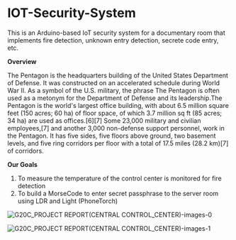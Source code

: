 # IOT-Security-System
This is an Arduino-based IoT security system for a documentary room that implements fire detection, unknown entry detection, secrete code entry, etc.

**Overview**

The Pentagon is the headquarters building of the United States Department of Defense. It was constructed on an accelerated schedule during World War II. As a symbol of the U.S. military, the phrase The Pentagon is often used as a metonym for the Department of Defense and its leadership.The Pentagon is the world's largest office building, with about 6.5 million square feet (150 acres; 60 ha) of floor space, of which 3.7 million sq ft (85 acres; 34 ha) are used as offices.[6][7] Some 23,000 military and civilian employees,[7] and another 3,000 non-defense support personnel, work in the Pentagon. It has five sides, five floors above ground, two basement levels, and five ring corridors per floor with a total of 17.5 miles (28.2 km)[7] of corridors.

**Our Goals**
1. To measure the temperature of the control center is monitored for fire detection
2. To build a MorseCode to enter secret passphrase to the server room using LDR and Light (PhoneTorch)


![G20C_PROJECT REPORT(CENTRAL CONTROL_CENTER)-images-0](https://github.com/Peramunage-Vihan/IOT-Security-System/assets/136991326/3d3532cb-8ff3-4740-9cdf-1423ab9e52e8)

![G20C_PROJECT REPORT(CENTRAL CONTROL_CENTER)-images-1](https://github.com/Peramunage-Vihan/IOT-Security-System/assets/136991326/6f4aa525-36f2-40f4-8cd7-b38617c41e4f)






